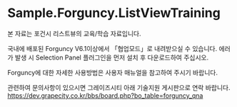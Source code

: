 # Sample.Forguncy.ListViewTraining

본 자료는 포건시 리스트뷰의 교육/학습 자료입니다.

국내에 배포된 Forguncy V6.1이상에서 「협업모드」로 내려받으실 수 있습니다. 에러가 발생 시 Selection Panel 플러그인을 먼저 설치 후 다운로드하여 주십시오.

Forguncy에 대한 자세한 사용방법은 사용자 매뉴얼을 참고하여 주시기 바랍니다.


관련하여 문의사항이 있으시면 그레이즈시티 아래 기술지원 게시판으로 연락 바랍니다.<br>
https://dev.grapecity.co.kr/bbs/board.php?bo_table=forguncy_qna
